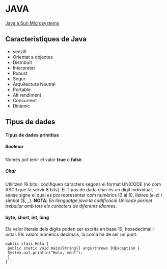 # JAVA

[Java a Sun Microsystems](http://java.sun.com/)
## Característiques de Java
- senzill
- Orientat a objectes
- Distribuït
- Interpretat
- Robust
- Segur
- Arquitectura Neutral
- Portable
- Alt rendiment
- Concurrent
- Dinàmic

## Tipus de dades
#### Tipus de dades primitius
##### Boolean
Només pot tenir el valor **true** o **false**.
##### Char
Utilitzen 16 bits i codifiquen caràcters segons el format UNICODE (no com ASCII que fa servir 8 bits). El Tipus de dada char és un dígit individual, sense signe el qual es pot representar com numèrics (0 al 9), lletres (a-z) i símbol ($, _). **NOTA**: _En llenguatge java la codificació Unicode permet treballar amb tots els caràcters de diferents idiomes_.
#### byte, short, int, long
Els valor literals dels dígits poden ser escrits en base 10, hexadecimal i octal. Els valors numèrics decimals, la coma ha de ser un punt.

```import java.io.IOException;
public class Hola {
 public static void main(String[] args)throws IOException {
 System.out.println("Hola, món!"); 
 }
}```
